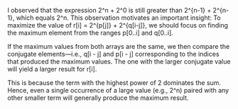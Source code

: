 I observed that the expression 2^n + 2^0 is still greater than 2^{n-1} + 2^{n-1}, which equals 2^n. This observation motivates an important insight:
To maximize the value of r[i] = 2^{p[j]} + 2^{q[i-j]}, we should focus on finding the maximum element from the ranges p[0..i] and q[0..i].

If the maximum values from both arrays are the same, we then compare the conjugate elements—i.e., q[i - j] and p[i - j] corresponding to the indices that produced the maximum values. The one with the larger conjugate value will yield a larger result for r[i].

This is because the term with the highest power of 2 dominates the sum. Hence, even a single occurrence of a large value (e.g., 2^n) paired with any other smaller term will generally produce the maximum result.
